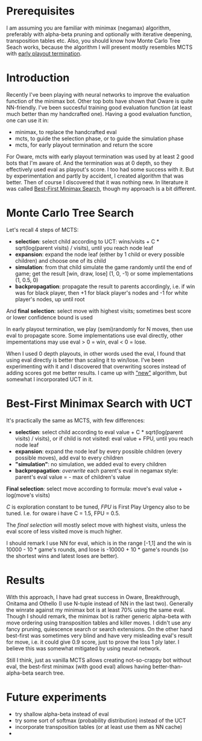 # Prerequisites

I am assuming you are familiar with minimax (negamax) algorithm, preferably with alpha-beta pruning and optionally with iterative deepening, transposition tables etc. Also, you should know how Monte Carlo Tree Seach works, because the algorithm I will present mostly resembles MCTS with [early playout termination](https://link.springer.com/chapter/10.1007/978-3-319-27992-3_2).


# Introduction

Recently I've been playing with neural networks to improve the evaluation function of the minimax bot. Other top bots have shown that Oware is quite NN-friendly. I've been succesful training good evaluation function (at least much better than my handcrafted one). Having a good evaluation function, one can use it in:
- minimax, to replace the handcrafted eval
- mcts, to guide the selection phase, or to guide the simulation phase
- mcts, for early playout termination and return the score

For Oware, mcts with early playout termination was used by at least 2 good bots that I'm aware of. And the termination was at 0 depth, so they effectively used eval as playout's score. I too had some success with it. But by experimentation and partly by accident, I created algorithm that was better. Then of course I discovered that it was nothing new. In literature it was called [Best-First Minimax Search](https://www.chessprogramming.org/Best-First_Minimax_Search), though my approach is a bit different.


# Monte Carlo Tree Search

Let's recall 4 steps of MCTS:
- **selection**: select child according to UCT: wins/visits + C * sqrt(log(parent visits) / visits), until you reach node leaf
- **expansion**: expand the node leaf (either by 1 child or every possible children) and choose one of its child
- **simulation**: from that child simulate the game randomly until the end of game; get the result [win, draw, lose] (1, 0, -1) or some implementations (1, 0.5, 0)
- **backpropagation**: propagate the result to parents accordingly, i.e. if win was for black player, then +1 for black player's nodes and -1 for white player's nodes, up until root

And **final selection**: select move with highest visits; sometimes best score or lower confidence bound is used

In early playout termination, we play (semi)randomly for N moves, then use eval to propagate score. Some implementations use eval directly, other impementations may use eval > 0 = win, eval < 0 = lose.

When I used 0 depth playouts, in other words used the eval, I found that using eval directly is better than scaling it to win/lose. I've been experimenting with it and I discovered that overwriting scores instead of adding scores got me better results. I came up with ["new"](https://www.microsoft.com/en-us/research/publication/best-first-minimax-search/) algorithm, but somewhat I incorporated UCT in it.


# Best-First Minimax Search with UCT 

It's practically the same as MCTS, with few differences:
- **selection**: select child according to eval value + C * sqrt(log(parent visits) / visits), or if child is not visited: eval value + FPU, until you reach node leaf
- **expansion**: expand the node leaf by every possible children (every possible moves), add eval to every children
- **"simulation"**: no simulation, we added eval to every children
- **backpropagation**: *overwrite* each parent's eval in negamax style: parent's eval value = - max of children's value

**Final selection**: select move according to formula: move's eval value + log(move's visits)

*C* is exploration constant to be tuned, *FPU* is First Play Urgency also to be tuned. I.e. for oware i have C = 1.5, FPU = 0.5.

The *final selection* will mostly select move with highest visits, unless the eval score of less visited move is much higher.

I should remark I use NN for eval, which is in the range [-1,1] and the win is 10000 - 10 * game's rounds, and lose is -10000 + 10 * game's rounds (so the shortest wins and latest loses are better).

# Results

With this approach, I have had great success in Oware, Breakthrough, Onitama and Othello (I use N-tuple instead of NN in the last two). Generally the winrate against my minimax bot is at least 70% using the same eval. Though I should remark, the minimax bot is rather generic alpha-beta with move ordering using transposition tables and killer moves. I didn't use any fancy pruning, quiescence search or search extensions. On the other hand best-first was sometimes very blind and have very misleading eval's result for move, i.e. it could give 0.9 score, just to prove the loss 1 ply later. I believe this was somewhat mitigated by using neural network.

Still I think, just as vanilla MCTS allows creating not-so-crappy bot without eval, the best-first minimax (with good eval) allows having better-than-alpha-beta search tree.


# Future experiments

- try shallow alpha-beta instead of eval
- try some sort of softmax (probability distribution) instead of the UCT
- incorporate transposition tables (or at least use them as NN cache)
- 
